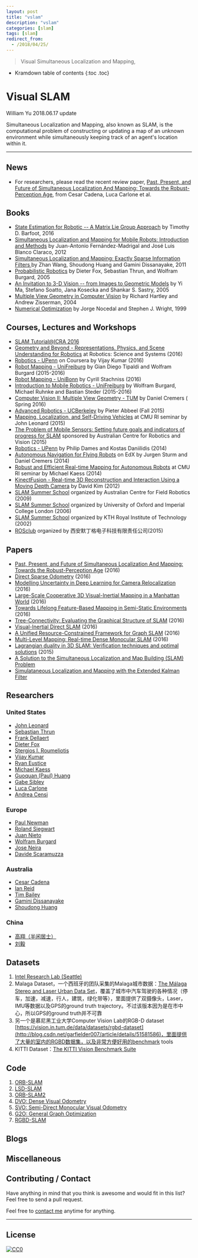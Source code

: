 ```yaml
---
layout: post
title: "vslam"
description: "vslam"
categories: [slam]
tags: [slam]
redirect_from:
  - /2018/04/25/
---
```


> Visual Simultaneous Localization and Mapping,

* Kramdown table of contents
{:toc .toc}
# Visual SLAM 

William Yu 2018.06.17 update

Simultaneous Localization and Mapping, also known as SLAM, is the computational problem of constructing or updating a map of an unknown environment while simultaneously keeping track of an agent's location within it.

----

## News

- For researchers, please read the recent review paper, [Past, Present, and Future of Simultaneous Localization And Mapping: Towards the Robust-Perception Age](https://arxiv.org/abs/1606.05830), from Cesar Cadena, Luca Carlone et al.

## Books

- [State Estimation for Robotic -- A Matrix Lie Group Approach](http://asrl.utias.utoronto.ca/~tdb/bib/barfoot_ser15.pdf) by Timothy D. Barfoot, 2016
- [Simultaneous Localization and Mapping for Mobile Robots: Introduction and Methods](http://www.igi-global.com/book/simultaneous-localization-mapping-mobile-robots/66380) by Juan-Antonio Fernández-Madrigal and José Luis Blanco Claraco, 2012
- [Simultaneous Localization and Mapping: Exactly Sparse Information Filters ](http://www.worldscientific.com/worldscibooks/10.1142/8145/) by Zhan Wang, Shoudong Huang and Gamini Dissanayake, 2011
- [Probabilistic Robotics](http://www.probabilistic-robotics.org/) by Dieter Fox, Sebastian Thrun, and Wolfram Burgard, 2005
- [An Invitation to 3-D Vision -- from Images to Geometric Models](http://vision.ucla.edu/MASKS/) by Yi Ma, Stefano Soatto, Jana Kosecka and Shankar S. Sastry, 2005
- [Multiple View Geometry in Computer Vision](http://www.robots.ox.ac.uk/~vgg/hzbook/) by Richard Hartley and Andrew Zisserman, 2004
- [Numerical Optimization](http://home.agh.edu.pl/~pba/pdfdoc/Numerical_Optimization.pdf) by Jorge Nocedal and Stephen J. Wright, 1999

## Courses, Lectures and Workshops

- [SLAM Tutorial@ICRA 2016](http://www.dis.uniroma1.it/~labrococo/tutorial_icra_2016/)
- [Geometry and Beyond - Representations, Physics, and Scene Understanding for Robotics](http://rss16-representations.mit.edu/) at Robotics: Science and Systems (2016)
- [Robotics - UPenn](https://www.coursera.org/specializations/robotics) on Coursera by Vijay Kumar (2016)
- [Robot Mapping - UniFreiburg](http://ais.informatik.uni-freiburg.de/teaching/ws15/mapping/) by  Gian Diego Tipaldi and Wolfram Burgard (2015-2016)
- [Robot Mapping - UniBonn](http://www.ipb.uni-bonn.de/robot-mapping/) by Cyrill Stachniss (2016)
- [Introduction to Mobile Robotics - UniFreiburg](http://ais.informatik.uni-freiburg.de/teaching/ss16/robotics/) by Wolfram Burgard, Michael Ruhnke and Bastian Steder (2015-2016)
- [Computer Vision II: Multiple View Geometry  - TUM](http://vision.in.tum.de/teaching/ss2016/mvg2016) by Daniel Cremers ( Spring 2016)
- [Advanced Robotics - UCBerkeley](http://www.cs.berkeley.edu/~pabbeel/) by Pieter Abbeel (Fall 2015)
- [Mapping, Localization, and Self-Driving Vehicles](https://www.youtube.com/watch?v=x5CZmlaMNCs) at CMU RI seminar by John Leonard (2015)
- [The Problem of Mobile Sensors: Setting future goals and indicators of progress for SLAM](http://ylatif.github.io/movingsensors/) sponsored by Australian Centre for Robotics and Vision (2015)
- [Robotics - UPenn](https://alliance.seas.upenn.edu/~meam620/wiki/index.php?n=Main.HomePage) by Philip Dames and Kostas Daniilidis (2014)
- [Autonomous Navigation for Flying Robots](http://vision.in.tum.de/teaching/ss2014/autonavx) on EdX by Jurgen Sturm and Daniel Cremers (2014)
- [Robust and Efficient Real-time Mapping for Autonomous Robots](https://www.youtube.com/watch?v=_W3Ua1Yg2fk) at CMU RI seminar by Michael Kaess (2014)
- [KinectFusion - Real-time 3D Reconstruction and Interaction Using a Moving Depth Camera](https://www.youtube.com/watch?v=bRgEdqDiOuQ) by David Kim (2012)
- [SLAM Summer School](http://www.acfr.usyd.edu.au/education/summerschool.shtml) organized by Australian Centre for Field Robotics (2009)
- [SLAM Summer School](http://www.robots.ox.ac.uk/~SSS06/Website/index.html) organized by University of Oxford and Imperial College London (2006)
- [SLAM Summer School](http://www.cas.kth.se/SLAM/) organized by KTH Royal Institute of Technology (2002)
- [ROSclub](http://rosclub.cn/cate-9.html) organized by 西安默丁格电子科技有限责任公司(2015)

## Papers

- [Past, Present, and Future of Simultaneous Localization And Mapping: Towards the Robust-Perception Age](https://arxiv.org/abs/1606.05830) (2016)
- [Direct Sparse Odometry](https://arxiv.org/abs/1607.02565) (2016)
- [Modelling Uncertainty in Deep Learning for Camera Relocalization](https://arxiv.org/abs/1509.05909) (2016)
- [Large-Scale Cooperative 3D Visual-Inertial Mapping in a Manhattan World](http://mars.cs.umn.edu/papers/CM_line.pdf) (2016)
- [Towards Lifelong Feature-Based Mapping in Semi-Static Environments](http://static.googleusercontent.com/media/research.google.com/en//pubs/archive/44821.pdf) (2016)
- [Tree-Connectivity: Evaluating the Graphical Structure of SLAM](http://ieeexplore.ieee.org/xpls/abs_all.jsp?arnumber=7487264) (2016)
- [Visual-Inertial Direct SLAM](webdiis.unizar.es/~jcivera/papers/concha_etal_icra16.pdf) (2016)
- [A Unified Resource-Constrained Framework for Graph SLAM](people.csail.mit.edu/lpaull/publications/Paull_ICRA_2016.pdf) (2016)
- [Multi-Level Mapping: Real-time Dense Monocular SLAM](https://groups.csail.mit.edu/rrg/papers/greene_icra16.pdf) (2016)
- [Lagrangian duality in 3D SLAM: Verification techniques and optimal solutions](http://arxiv.org/abs/1506.00746) (2015)
- [A Solution to the Simultaneous Localization and Map Building (SLAM) Problem](http://ieeexplore.ieee.org/xpls/abs_all.jsp?arnumber=938381&tag=1)
- [Simulataneous Localization and Mapping with the Extended Kalman Filter](http://www.iri.upc.edu/people/jsola/JoanSola/objectes/curs_SLAM/SLAM2D/SLAM%20course.pdf)

## Researchers

### United States

- [John Leonard](https://www.csail.mit.edu/user/817)
- [Sebastian Thrun](http://robots.stanford.edu/)
- [Frank Dellaert](http://borg.cc.gatech.edu/)
- [Dieter Fox](homes.cs.washington.edu/~fox/)
- [Stergios I. Roumeliotis](http://www-users.cs.umn.edu/~stergios/)
- [Vijay Kumar](http://www.kumarrobotics.org/)
- [Ryan Eustice](http://robots.engin.umich.edu/~ryan/)
- [Michael Kaess](http://frc.ri.cmu.edu/~kaess/)
- [Guoquan (Paul) Huang](http://udel.edu/~ghuang/)
- [Gabe Sibley](https://arpg.colorado.edu/people/)
- [Luca Carlone](http://www.lucacarlone.com/)
- [Andrea Censi](censi.mit.edu/)

### Europe

- [Paul Newman](http://mrg.robots.ox.ac.uk/)
- [Roland Siegwart](http://www.asl.ethz.ch/the-lab/people/person-detail.html?persid=29981)
- [Juan Nieto](http://www.nietojuan.com/)
- [Wolfram Burgard](http://www2.informatik.uni-freiburg.de/~burgard/)
- [Jose Neira](webdiis.unizar.es/~neira/)
- [Davide Scaramuzza](http://rpg.ifi.uzh.ch/people_scaramuzza.html)

### Australia

- [Cesar Cadena](http://cs.adelaide.edu.au/~cesar/)
- [Ian Reid](https://cs.adelaide.edu.au/~ianr/)
- [Tim Bailey](http://www-personal.acfr.usyd.edu.au/tbailey/)
- [Gamini Dissanayake](http://www.uts.edu.au/staff/gamini.dissanayake)
- [Shoudong Huang](http://services.eng.uts.edu.au/~sdhuang/)

### China

- [高翔（半闲居士）](https://www.csail.mit.edu/user/817)
- [刘毅](http://robots.stanford.edu/)

## Datasets

1. [Intel Research Lab (Seattle)](http://kaspar.informatik.uni-freiburg.de/~slamEvaluation/datasets/intel.clf)
2. Malaga Dataset，一个西班牙的团队采集的Malaga城市数据：[The Málaga Stereo and Laser Urban Data Set](http://blog.csdn.net/garfielder007/article/details/51581586)，覆盖了城市中汽车驾驶的各种情况（停车，加速，减速，行人，建筑，绿化带等），里面提供了双摄像头，Laser，IMU等数据以及GPS的ground truth trajectory。不过该版本因为是在市中心，所以GPS的ground truth并不可靠
3. 另一个是慕尼黑工业大学Computer Vision Lab的RGB-D dataset [https://vision.in.tum.de/data/datasets/rgbd-dataset](http://blog.csdn.net/garfielder007/article/details/51581586)，里面提供了大量的室内的RGBD数据集，以及非常方便好用的benchmark tools
4. KITTI Dataset：[The KITTI Vision Benchmark Suite](http://blog.csdn.net/garfielder007/article/details/51581586)

## Code

1. [ORB-SLAM](https://github.com/raulmur/ORB_SLAM)  
2. [LSD-SLAM](https://github.com/tum-vision/lsd_slam)
3. [ORB-SLAM2](https://github.com/raulmur/ORB_SLAM2)
4. [DVO: Dense Visual Odometry](https://github.com/tum-vision/dvo_slam)
5. [SVO: Semi-Direct Monocular Visual Odometry](https://github.com/uzh-rpg/rpg_svo)
6. [G2O: General Graph Optimization](https://github.com/RainerKuemmerle/g2o)
7. [RGBD-SLAM](https://github.com/felixendres/rgbdslam_v2)

## Blogs

## Miscellaneous

## Contributing / Contact

Have anything in mind that you think is awesome and would fit in this list? Feel free to send a pull request.

Feel free to [contact me](mailto:windmillyucong@163.com) anytime for anything.

------

## License

[![CC0](http://i.creativecommons.org/p/zero/1.0/88x31.png)](http://creativecommons.org/publicdomain/zero/1.0/)